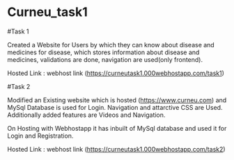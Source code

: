 # Curneu_task1

#Task 1

Created a Website for Users by which they can know about disease and medicines for disease, which stores information about disease and medicines, validations are done, navigation are used(only frontend).

Hosted Link : webhost link (https://curneutask1.000webhostapp.com/task1)

#Task 2

Modified an Existing website which is hosted (https://www.curneu.com) and MySql Database is used for Login. Navigation and attarctive CSS are Used. Additionally added features are Videos and Navigation.

On Hosting with Webhostapp it has inbuilt of MySql database and used it for Login and Registration.

Hosted Link : webhost link (https://curneutask1.000webhostapp.com/task2)
